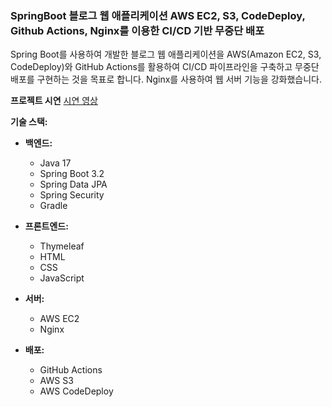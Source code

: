 ### SpringBoot 블로그 웹 애플리케이션 AWS EC2, S3, CodeDeploy, Github Actions, Nginx를 이용한 CI/CD 기반 무중단 배포

Spring Boot를 사용하여 개발한 블로그 웹 애플리케이션을 AWS(Amazon EC2, S3, CodeDeploy)와 GitHub Actions를 활용하여 CI/CD 파이프라인을 구축하고 무중단 배포를 구현하는 것을 목표로 합니다. Nginx를 사용하여 웹 서버 기능을 강화했습니다.

**프로젝트 시연**
[시연 영상](https://www.youtube.com/watch?v=iRCfIMX1p9o)

**기술 스택:**

* **백엔드:**
    * Java 17
    * Spring Boot 3.2
    * Spring Data JPA
    * Spring Security
    * Gradle

* **프론트엔드:**
    * Thymeleaf
    * HTML
    * CSS
    * JavaScript

* **서버:**
    * AWS EC2
    * Nginx
 
* **배포:**
    * GitHub Actions
    * AWS S3 
    * AWS CodeDeploy
